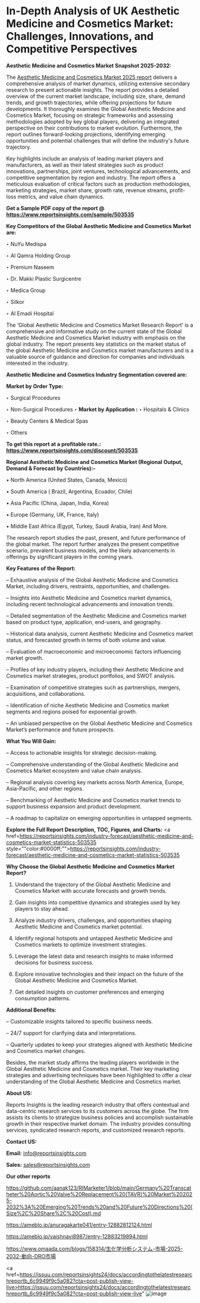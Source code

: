 # In-Depth Analysis of UK Aesthetic Medicine and Cosmetics Market: Challenges, Innovations, and Competitive Perspectives

<strong>Aesthetic Medicine and Cosmetics Market Snapshot 2025-2032:</strong>

The <a href=https://www.reportsinsights.com/sample/503535>Aesthetic Medicine and Cosmetics Market 2025 report</a> delivers a comprehensive analysis of market dynamics, utilizing extensive secondary research to present actionable insights. The report provides a detailed overview of the current market landscape, including size, share, demand trends, and growth trajectories, while offering projections for future developments. It thoroughly examines the Global Aesthetic Medicine and Cosmetics Market, focusing on strategic frameworks and assessing methodologies adopted by key global players, delivering an integrated perspective on their contributions to market evolution. Furthermore, the report outlines forward-looking projections, identifying emerging opportunities and potential challenges that will define the industry's future trajectory.

Key highlights include an analysis of leading market players and manufacturers, as well as their latest strategies such as product innovations, partnerships, joint ventures, technological advancements, and competitive segmentation by region and industry. The report offers a meticulous evaluation of critical factors such as production methodologies, marketing strategies, market share, growth rate, revenue streams, profit-loss metrics, and value chain dynamics.

<strong>Get a Sample PDF copy of the report @ <a href=https://www.reportsinsights.com/sample/503535 style=color:#0000ff;>https://www.reportsinsights.com/sample/503535</a></strong>

<strong>Key Competitors of the Global Aesthetic Medicine and Cosmetics Market are:</strong>

‣ NuYu Medispa

‣ Al Qamra Holding Group

‣ Premium Naseem

‣ Dr. Makki Plastic Surgicentre

‣ Medica Group

‣ Silkor

‣ Al Emadi Hospital

The ‘Global Aesthetic Medicine and Cosmetics Market Research Report’ is a comprehensive and informative study on the current state of the Global Aesthetic Medicine and Cosmetics Market industry with emphasis on the global industry. The report presents key statistics on the market status of the global Aesthetic Medicine and Cosmetics market manufacturers and is a valuable source of guidance and direction for companies and individuals interested in the industry.

<strong>Aesthetic Medicine and Cosmetics Industry Segmentation covered are:</strong>

<strong>Market by Order Type: </strong>

‣ Surgical Procedures

‣ Non-Surgical Procedures
‣ 
<strong>Market by Application :</strong>
‣ Hospitals & Clinics

‣ Beauty Centers & Medical Spas

‣ Others

<strong>To get this report at a profitable rate.: <a href=https://www.reportsinsights.com/discount/503535 style=color:#0000ff;>https://www.reportsinsights.com/discount/503535</a></strong>

<strong>Regional Aesthetic Medicine and Cosmetics Market (Regional Output, Demand &amp; Forecast by Countries):-</strong>

• North America (United States, Canada, Mexico)

• South America ( Brazil, Argentina, Ecuador, Chile)

• Asia Pacific (China, Japan, India, Korea)

• Europe (Germany, UK, France, Italy)

• Middle East Africa (Egypt, Turkey, Saudi Arabia, Iran) And More.

The research report studies the past, present, and future performance of the global market. The report further analyzes the present competitive scenario, prevalent business models, and the likely advancements in offerings by significant players in the coming years.

<strong>Key Features of the Report:</strong>

– Exhaustive analysis of the Global Aesthetic Medicine and Cosmetics Market, including drivers, restraints, opportunities, and challenges.

– Insights into Aesthetic Medicine and Cosmetics market dynamics, including recent technological advancements and innovation trends.

– Detailed segmentation of the Aesthetic Medicine and Cosmetics market based on product type, application, end-users, and geography.

– Historical data analysis, current Aesthetic Medicine and Cosmetics market status, and forecasted growth in terms of both volume and value.

– Evaluation of macroeconomic and microeconomic factors influencing market growth.

– Profiles of key industry players, including their Aesthetic Medicine and Cosmetics market strategies, product portfolios, and SWOT analysis.

– Examination of competitive strategies such as partnerships, mergers, acquisitions, and collaborations.

– Identification of niche Aesthetic Medicine and Cosmetics market segments and regions poised for exponential growth.

– An unbiased perspective on the Global Aesthetic Medicine and Cosmetics Market’s performance and future prospects.

<strong>What You Will Gain:</strong>

– Access to actionable insights for strategic decision-making.

– Comprehensive understanding of the Global Aesthetic Medicine and Cosmetics Market ecosystem and value chain analysis.

– Regional analysis covering key markets across North America, Europe, Asia-Pacific, and other regions.

– Benchmarking of Aesthetic Medicine and Cosmetics market trends to support business expansion and product development.

– A roadmap to capitalize on emerging opportunities in untapped segments.

<strong>Explore the Full Report Description, TOC, Figures, and Charts:</strong>
<a href=https://reportsinsights.com/industry-forecast/aesthetic-medicine-and-cosmetics-market-statistics-503535 style=""color:#0000ff;"">https://reportsinsights.com/industry-forecast/aesthetic-medicine-and-cosmetics-market-statistics-503535</a>

<strong>Why Choose the Global Aesthetic Medicine and Cosmetics Market Report?</strong>

1. Understand the trajectory of the Global Aesthetic Medicine and Cosmetics Market with accurate forecasts and growth trends.

2. Gain insights into competitive dynamics and strategies used by key players to stay ahead.

3. Analyze industry drivers, challenges, and opportunities shaping Aesthetic Medicine and Cosmetics market potential.

4. Identify regional hotspots and untapped Aesthetic Medicine and Cosmetics markets to optimize investment strategies.

5. Leverage the latest data and research insights to make informed decisions for business success.

6. Explore innovative technologies and their impact on the future of the Global Aesthetic Medicine and Cosmetics Market.

7. Get detailed insights on customer preferences and emerging consumption patterns.

<strong>Additional Benefits:</strong>

– Customizable insights tailored to specific business needs.

– 24/7 support for clarifying data and interpretations.

– Quarterly updates to keep your strategies aligned with Aesthetic Medicine and Cosmetics market changes.

Besides, the market study affirms the leading players worldwide in the Global Aesthetic Medicine and Cosmetics market. Their key marketing strategies and advertising techniques have been highlighted to offer a clear understanding of the Global Aesthetic Medicine and Cosmetics market.

<strong><strong>About US</strong>:</strong>

Reports Insights is the leading research industry that offers contextual and data-centric research services to its customers across the globe. The firm assists its clients to strategize business policies and accomplish sustainable growth in their respective market domain. The industry provides consulting services, syndicated research reports, and customized research reports.

<strong>Contact US:</strong>

<p class=><b>Email:</b> <a href=mailto:info@reportsinsights.com>info@reportsinsights.com</a></p>
<p class=><b>Sales:</b> <a href=mailto:sales@reportsinsights.com>sales@reportsinsights.com</a></p>

<strong>Our other reports</strong>

<a href=https://github.com/aanak123/RIMarketer1/blob/main/Germany%20Transcatheter%20Aortic%20Valve%20Replacement%20(TAVR)%20Market%202025-2032%3A%20Emerging%20Trends%20and%20Future%20Directions%20(Size%2C%20Share%2C%20Cost).md>https://github.com/aanak123/RIMarketer1/blob/main/Germany%20Transcatheter%20Aortic%20Valve%20Replacement%20(TAVR)%20Market%202025-2032%3A%20Emerging%20Trends%20and%20Future%20Directions%20(Size%2C%20Share%2C%20Cost).md</a>

<a href=https://ameblo.jp/anuragakarte041/entry-12882812124.html>https://ameblo.jp/anuragakarte041/entry-12882812124.html</a>

<a href=https://ameblo.jp/vaishnavi8987/entry-12883219894.html>https://ameblo.jp/vaishnavi8987/entry-12883219894.html</a>

<a href=https://www.omaada.com/blogs/158314/生化学分析システム-市場-2025-2032-動向-DRO市場>https://www.omaada.com/blogs/158314/生化学分析システム-市場-2025-2032-動向-DRO市場</a>

<a href=https://issuu.com/reportsinsights24/docs/accordingtothelatestresearchreportb_6c9949f9c5a082?cta=post-publish-view-live>https://issuu.com/reportsinsights24/docs/accordingtothelatestresearchreportb_6c9949f9c5a082?cta=post-publish-view-live</a>"
![image](https://github.com/user-attachments/assets/91df7954-06da-4e49-9ed4-ae736445ce52)
